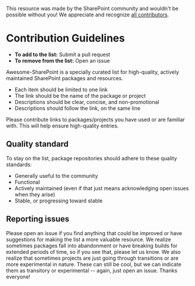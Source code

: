 This resource was made by the SharePoint community and wouldn't be possible without you! We appreciate and recognize [all contributors](https://github.com/siaf/awesome-SharePoint/graphs/contributors).

# Contribution Guidelines

- **To add to the list:** Submit a pull request
- **To remove from the list:** Open an issue

Awesome-SharePoint is a specially curated list for high-quality, actively maintained SharePoint packages and resources.

<!-- - List items should be sorted *alphabetically*. -->
- Each item should be limited to one link
- The link should be the name of the package or project
- Descriptions should be clear, concise, and non-promotional
- Descriptions should follow the link, on the same line

Please contribute links to packages/projects you have used or are familiar with. This will help ensure high-quality entries.


## Quality standard

To stay on the list, package repositories should adhere to these quality standards:

- Generally useful to the community
- Functional
- Actively maintained (even if that just means acknowledging open issues when they arise)
- Stable, or progressing toward stable


## Reporting issues

Please open an issue if you find anything that could be improved or have suggestions for making the list a more valuable resource. We realize sometimes packages fall into abandonment or have breaking builds for extended periods of time, so if you see that, please let us know. We also realize that sometimes projects are just going through transitions or are more experimental in nature. These can still be cool, but we can indicate them as transitory or experimental -- again, just open an issue. Thanks everyone!
